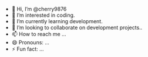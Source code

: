 - 👋 Hi, I’m @cherry9876
- 👀 I’m interested in coding.
- 🌱 I’m currently learning development.
- 💞️ I’m looking to collaborate on development projects..
- 📫 How to reach me ...
- 😄 Pronouns: ...
- ⚡ Fun fact: ...

<!---
cherry9876/cherry9876 is a ✨ special ✨ repository because its `README.md` (this file) appears on your GitHub profile.
You can click the Preview link to take a look at your changes.
--->
